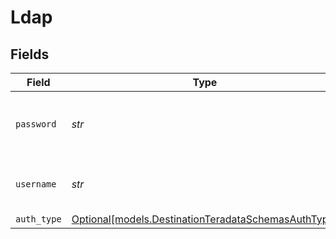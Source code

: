 # Ldap


## Fields

| Field                                                                                                  | Type                                                                                                   | Required                                                                                               | Description                                                                                            |
| ------------------------------------------------------------------------------------------------------ | ------------------------------------------------------------------------------------------------------ | ------------------------------------------------------------------------------------------------------ | ------------------------------------------------------------------------------------------------------ |
| `password`                                                                                             | *str*                                                                                                  | :heavy_check_mark:                                                                                     | Enter the password associated with the username.                                                       |
| `username`                                                                                             | *str*                                                                                                  | :heavy_check_mark:                                                                                     | Username to use to access the database.                                                                |
| `auth_type`                                                                                            | [Optional[models.DestinationTeradataSchemasAuthType]](../models/destinationteradataschemasauthtype.md) | :heavy_minus_sign:                                                                                     | N/A                                                                                                    |